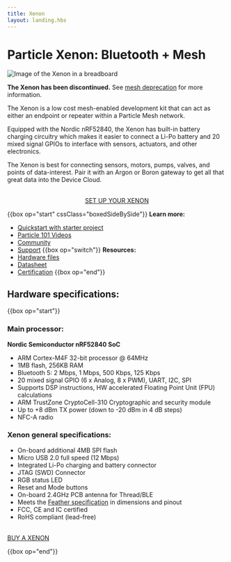```yaml
---
title: Xenon
layout: landing.hbs
---
```


# Particle Xenon: Bluetooth + Mesh

![Image of the Xenon in a breadboard](/assets/images/xenon-breadboard-05.png)

**The Xenon has been discontinued.** See [mesh deprecation](/reference/discontinued/mesh/) for more information.

The Xenon is a low cost mesh-enabled development kit that can act as either an endpoint or repeater within a Particle Mesh network.

Equipped with the Nordic nRF52840, the Xenon has built-in battery charging circuitry which makes it easier to connect a Li-Po battery and 20 mixed signal GPIOs to interface with sensors, actuators, and other electronics.

The Xenon is best for connecting sensors, motors, pumps, valves, and points of data-interest. Pair it with an Argon or Boron gateway to get all that great data into the Device Cloud.

<div  align="center">
<br />
<a href="https://setup.particle.io/"  target="_blank" class="button">SET UP YOUR XENON</a>
</div>

{{box op="start" cssClass="boxedSideBySide"}}
**Learn more:**

- [Quickstart with starter project](/quickstart/xenon/)
- [Particle 101 Videos](https://www.youtube.com/playlist?list=PLIeLC6NIW2tKvC5W007j_PU-dxONK_ZXR)
- [Community](https://community.particle.io/c/hardware)
- [Support](/support/menu-base/)
  {{box op="switch"}}
  **Resources:**
- [Hardware files](https://github.com/particle-iot/xenon)
- [Datasheet](/datasheets/discontinued/xenon-datasheet/)
- [Certification](/datasheets/certifications/certification)
  {{box op="end"}}

## Hardware specifications:

{{box op="start"}}

### Main processor:

**Nordic Semiconductor nRF52840 SoC**

- ARM Cortex-M4F 32-bit processor @ 64MHz
- 1MB flash, 256KB RAM
- Bluetooth 5: 2 Mbps, 1 Mbps, 500 Kbps, 125 Kbps
- 20 mixed signal GPIO (6 x Analog, 8 x PWM), UART, I2C, SPI
- Supports DSP instructions, HW accelerated Floating Point Unit (FPU) calculations
- ARM TrustZone CryptoCell-310 Cryptographic and security module
- Up to +8 dBm TX power (down to -20 dBm in 4 dB steps)
- NFC-A radio

### Xenon general specifications:

- On-board additional 4MB SPI flash
- Micro USB 2.0 full speed (12 Mbps)
- Integrated Li-Po charging and battery connector
- JTAG (SWD) Connector
- RGB status LED
- Reset and Mode buttons
- On-board 2.4GHz PCB antenna for Thread/BLE
- Meets the [Feather specification](https://learn.adafruit.com/adafruit-feather/feather-specification) in dimensions and pinout
- FCC, CE and IC certified
- RoHS compliant (lead-free)
  <div align="center">
  <br />

<a href="https://store.particle.io/products/xenon" target="_blank" class="button">BUY A XENON</a>

  </div>

{{box op="end"}}
